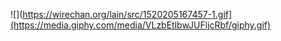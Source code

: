 ![](https://wirechan.org/lain/src/1520205167457-1.gif](https://media.giphy.com/media/VLzbEtlbwJUFljcRbf/giphy.gif)

<!--
**oguzhalit/oguzhalit** is a ✨ _special_ ✨ repository because its `README.md` (this file) appears on your GitHub profile.

Here are some ideas to get you started:

- 🔭 I’m currently working on ...
- 🌱 I’m currently learning ...
- 👯 I’m looking to collaborate on ...
- 🤔 I’m looking for help with ...
- 💬 Ask me about ...
- 📫 How to reach me: ...
- 😄 Pronouns: ...
- ⚡ Fun fact: ...
-->
